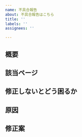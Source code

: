 ```yaml
---
name: 不具合報告
about: 不具合報告はこちら
title: ''
labels: ''
assignees: ''

---
```


## 概要

## 該当ページ

## 修正しないとどう困るか

## 原因

<!-- もし分かる場合、当たりがつく場合は記載 -->

## 修正案

<!-- 思い付く修正案があれば -->
